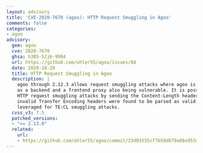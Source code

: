 ```yaml
---
layout: advisory
title: 'CVE-2020-7670 (agoo): HTTP Request Smuggling in Agoo'
comments: false
categories:
- agoo
advisory:
  gem: agoo
  cve: 2020-7670
  ghsa: h385-52j6-9984
  url: https://github.com/ohler55/agoo/issues/88
  date: 2020-10-20
  title: HTTP Request Smuggling in Agoo
  description: |
    agoo through 2.12.3 allows request smuggling attacks where agoo is used
    as a backend and a frontend proxy also being vulnerable. It is possible to conduct
    HTTP request smuggling attacks by sending the Content-Length header twice. Furthermore,
    invalid Transfer Encoding headers were found to be parsed as valid which could be
    leveraged for TE:CL smuggling attacks.
  cvss_v3: 7.5
  patched_versions:
  - ">= 2.13.0"
  related:
    url:
    - https://github.com/ohler55/agoo/commit/23d03535cf7b50d679a60a953a0cae9519a4a130
---
```

